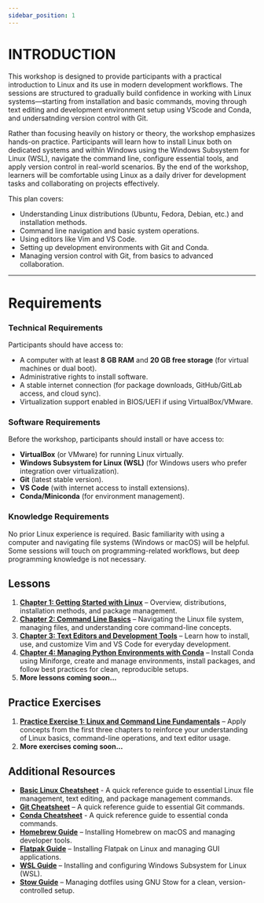 ```yaml
---
sidebar_position: 1
---
```


# INTRODUCTION

This workshop is designed to provide participants with a practical introduction to Linux and its use in modern development workflows. The sessions are structured to gradually build confidence in working with Linux systems—starting from installation and basic commands, moving through text editing and development environment setup using VScode and Conda, and undersatnding version control with Git.

Rather than focusing heavily on history or theory, the workshop emphasizes hands-on practice. Participants will learn how to install Linux both on dedicated systems and within Windows using the Windows Subsystem for Linux (WSL), navigate the command line, configure essential tools, and apply version control in real-world scenarios. By the end of the workshop, learners will be comfortable using Linux as a daily driver for development tasks and collaborating on projects effectively.

This plan covers:

* Understanding Linux distributions (Ubuntu, Fedora, Debian, etc.) and installation methods.
* Command line navigation and basic system operations.
* Using editors like Vim and VS Code.
* Setting up development environments with Git and Conda.
* Managing version control with Git, from basics to advanced collaboration.

---

# Requirements

### Technical Requirements

Participants should have access to:

* A computer with at least **8 GB RAM** and **20 GB free storage** (for virtual machines or dual boot).
* Administrative rights to install software.
* A stable internet connection (for package downloads, GitHub/GitLab access, and cloud sync).
* Virtualization support enabled in BIOS/UEFI if using VirtualBox/VMware.

### Software Requirements

Before the workshop, participants should install or have access to:

* **VirtualBox** (or VMware) for running Linux virtually.
* **Windows Subsystem for Linux (WSL)** (for Windows users who prefer integration over virtualization).
* **Git** (latest stable version).
* **VS Code** (with internet access to install extensions).
* **Conda/Miniconda** (for environment management).

### Knowledge Requirements

No prior Linux experience is required. Basic familiarity with using a computer and navigating file systems (Windows or macOS) will be helpful. Some sessions will touch on programming-related workflows, but deep programming knowledge is not necessary.


## **Lessons**  
1. **[Chapter 1: Getting Started with Linux](Lessons/Chapter-1/Chapter-1.1.md)** – Overview, distributions, installation methods, and package management.  
2. **[Chapter 2: Command Line Basics](Lessons/Chapter-2/Chapter-2.1.md)** – Navigating the Linux file system, managing files, and understanding core command-line concepts.  
3. **[Chapter 3: Text Editors and Development Tools](Lessons/Chapter-3/Chapter-3.1.md)** – Learn how to install, use, and customize Vim and VS Code for everyday development.  
4. **[Chapter 4: Managing Python Environments with Conda](Lessons/Chapter-4/Chapter-4.1.md)** – Install Conda using Miniforge, create and manage environments, install packages, and follow best practices for clean, reproducible setups.  
5. **More lessons coming soon...**

## **Practice Exercises**  
1. **[Practice Exercise 1: Linux and Command Line Fundamentals](Practice-Exercises/Practice-Exercise-1.md)** – Apply concepts from the first three chapters to reinforce your understanding of Linux basics, command-line operations, and text editor usage.  
2. **More exercises coming soon...**

## **Additional Resources** 
- **[Basic Linux Cheatsheet](Resources/basic-linux-cheatsheet.md)** - A quick reference guide to essential Linux file management, text editing, and package management commands.
- **[Git Cheatsheet](Resources/git-cheatsheet.md)** – A quick reference guide to essential Git commands. 
- **[Conda Cheatsheet](Resources/conda-cheatsheet.md)** - A quick reference guide to essential conda commands.
- **[Homebrew Guide](Resources/homebrew-guide.md)** – Installing Homebrew on macOS and managing developer tools.
- **[Flatpak Guide](Resources/flatpak-guide.md)** – Installing Flatpak on Linux and managing GUI applications.
- **[WSL Guide](Resources/wsl-guide.md)** – Installing and configuring Windows Subsystem for Linux (WSL).
- **[Stow Guide](Resources/stow-guide.md)** – Managing dotfiles using GNU Stow for a clean, version-controlled setup.